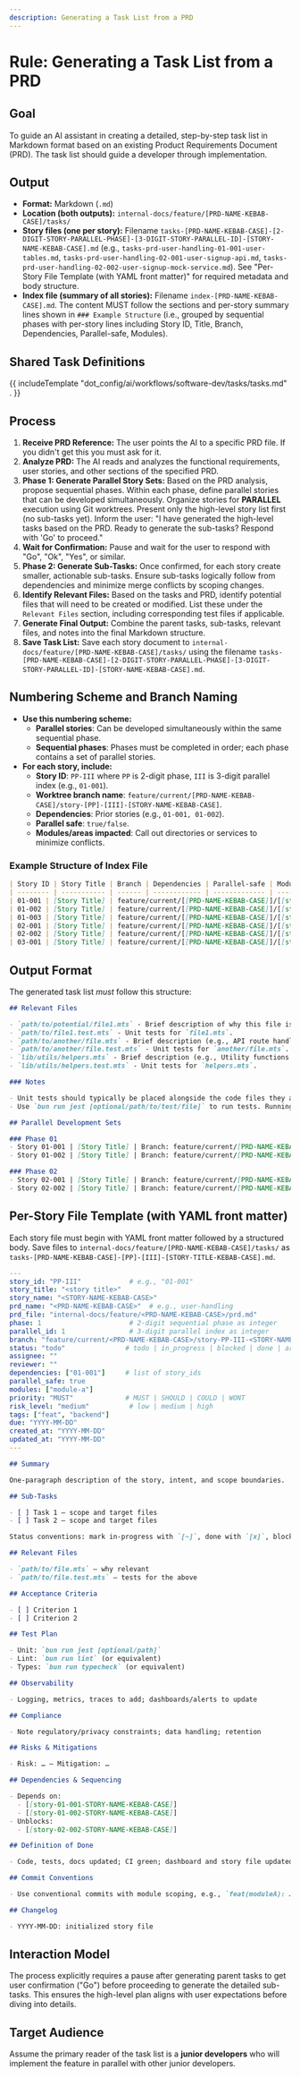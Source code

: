 ```yaml
---
description: Generating a Task List from a PRD
---
```

# Rule: Generating a Task List from a PRD

## Goal

To guide an AI assistant in creating a detailed, step-by-step task list in Markdown format based on an existing Product Requirements Document (PRD). The task list should guide a developer through implementation.

## Output

- **Format:** Markdown (`.md`)
- **Location (both outputs):** `internal-docs/feature/[PRD-NAME-KEBAB-CASE]/tasks/`
- **Story files (one per story):** Filename `tasks-[PRD-NAME-KEBAB-CASE]-[2-DIGIT-STORY-PARALLEL-PHASE]-[3-DIGIT-STORY-PARALLEL-ID]-[STORY-NAME-KEBAB-CASE].md` (e.g., `tasks-prd-user-handling-01-001-user-tables.md`, `tasks-prd-user-handling-02-001-user-signup-api.md`, `tasks-prd-user-handling-02-002-user-signup-mock-service.md`). See "Per-Story File Template (with YAML front matter)" for required metadata and body structure.
- **Index file (summary of all stories):** Filename `index-[PRD-NAME-KEBAB-CASE].md`. The content MUST follow the sections and per-story summary lines shown in `### Example Structure` (i.e., grouped by sequential phases with per-story lines including Story ID, Title, Branch, Dependencies, Parallel-safe, Modules).

## Shared Task Definitions

{{ includeTemplate "dot_config/ai/workflows/software-dev/tasks/tasks.md" . }}

## Process

1. **Receive PRD Reference:** The user points the AI to a specific PRD file. If you didn't get this you must ask for it.
2. **Analyze PRD:** The AI reads and analyzes the functional requirements, user stories, and other sections of the specified PRD.
3. **Phase 1: Generate Parallel Story Sets:** Based on the PRD analysis, propose sequential phases. Within each phase, define parallel stories that can be developed simultaneously. Organize stories for **PARALLEL** execution using Git worktrees. Present only the high-level story list first (no sub-tasks yet). Inform the user: "I have generated the high-level tasks based on the PRD. Ready to generate the sub-tasks? Respond with 'Go' to proceed."
4. **Wait for Confirmation:** Pause and wait for the user to respond with "Go", "Ok", "Yes", or similar.
5. **Phase 2: Generate Sub-Tasks:** Once confirmed, for each story create smaller, actionable sub-tasks. Ensure sub-tasks logically follow from dependencies and minimize merge conflicts by scoping changes.
6. **Identify Relevant Files:** Based on the tasks and PRD, identify potential files that will need to be created or modified. List these under the `Relevant Files` section, including corresponding test files if applicable.
7. **Generate Final Output:** Combine the parent tasks, sub-tasks, relevant files, and notes into the final Markdown structure.
8. **Save Task List:** Save each story document to `internal-docs/feature/[PRD-NAME-KEBAB-CASE]/tasks/` using the filename `tasks-[PRD-NAME-KEBAB-CASE]-[2-DIGIT-STORY-PARALLEL-PHASE]-[3-DIGIT-STORY-PARALLEL-ID]-[STORY-NAME-KEBAB-CASE].md`.

## Numbering Scheme and Branch Naming

- **Use this numbering scheme:**
  - **Parallel stories**: Can be developed simultaneously within the same sequential phase.
  - **Sequential phases**: Phases must be completed in order; each phase contains a set of parallel stories.
- **For each story, include:**
  - **Story ID**: `PP-III` where `PP` is 2-digit phase, `III` is 3-digit parallel index (e.g., `01-001`).
  - **Worktree branch name**: `feature/current/[PRD-NAME-KEBAB-CASE]/story-[PP]-[III]-[STORY-NAME-KEBAB-CASE]`.
  - **Dependencies**: Prior stories (e.g., `01-001, 01-002`).
  - **Parallel safe**: `true/false`.
  - **Modules/areas impacted**: Call out directories or services to minimize conflicts.

### Example Structure of Index File

```markdown
| Story ID | Story Title | Branch | Dependencies | Parallel-safe | Modules |
| -------- | ----------- | ------ | ------------ | ------------- | ------- |
| 01-001 | [Story Title] | feature/current/[[PRD-NAME-KEBAB-CASE]]/[[story-01-001-STORY-NAME-KEBAB-CASE]] | None | Parallel-safe: true | [[module-a]] |
| 01-002 | [Story Title] | feature/current/[[PRD-NAME-KEBAB-CASE]]/[[story-01-002-STORY-NAME-KEBAB-CASE]] | None | Parallel-safe: true | [[module-b]] |
| 01-003 | [Story Title] | feature/current/[[PRD-NAME-KEBAB-CASE]]/[[story-01-003-STORY-NAME-KEBAB-CASE]] | None | Parallel-safe: true | [[module-c]] |
| 02-001 | [Story Title] | feature/current/[[PRD-NAME-KEBAB-CASE]]/[[story-02-001-STORY-NAME-KEBAB-CASE]] | 01-001, 01-002 | Parallel-safe: true | [[module-a]] |
| 02-002 | [Story Title] | feature/current/[[PRD-NAME-KEBAB-CASE]]/[[story-02-002-STORY-NAME-KEBAB-CASE]] | 01-001, 01-003 | Parallel-safe: true | [[module-b]] |
| 03-001 | [Story Title] | feature/current/[[PRD-NAME-KEBAB-CASE]]/[[story-03-001-STORY-NAME-KEBAB-CASE]] | 01-002, 02-001 | Parallel-safe: false | [[module-x]] |
```

## Output Format

The generated task list _must_ follow this structure:

```markdown
## Relevant Files

- `path/to/potential/file1.mts` - Brief description of why this file is relevant (e.g., Contains the main component for this feature).
- `path/to/file1.test.mts` - Unit tests for `file1.mts`.
- `path/to/another/file.mts` - Brief description (e.g., API route handler for data submission).
- `path/to/another/file.test.mts` - Unit tests for `another/file.mts`.
- `lib/utils/helpers.mts` - Brief description (e.g., Utility functions needed for calculations).
- `lib/utils/helpers.test.mts` - Unit tests for `helpers.mts`.

### Notes

- Unit tests should typically be placed alongside the code files they are testing (e.g., `MyComponent.mts` and `MyComponent.test.mts` in the same directory).
- Use `bun run jest [optional/path/to/test/file]` to run tests. Running without a path executes all tests found by the Jest configuration.

## Parallel Development Sets

### Phase 01
- Story 01-001 | [Story Title] | Branch: feature/current/[PRD-NAME-KEBAB-CASE]/story-01-001-[STORY-NAME-KEBAB-CASE] | Dependencies: None | Parallel-safe: true | Modules: [module-a]
- Story 01-002 | [Story Title] | Branch: feature/current/[PRD-NAME-KEBAB-CASE]/story-01-002-[STORY-NAME-KEBAB-CASE] | Dependencies: None | Parallel-safe: true | Modules: [module-b]

### Phase 02
- Story 02-001 | [Story Title] | Branch: feature/current/[PRD-NAME-KEBAB-CASE]/story-02-001-[STORY-NAME-KEBAB-CASE] | Dependencies: 01-001 | Parallel-safe: true | Modules: [module-a]
- Story 02-002 | [Story Title] | Branch: feature/current/[PRD-NAME-KEBAB-CASE]/story-02-002-[STORY-NAME-KEBAB-CASE] | Dependencies: 01-002 | Parallel-safe: true | Modules: [module-b]
```

## Per-Story File Template (with YAML front matter)

Each story file must begin with YAML front matter followed by a structured body. Save files to `internal-docs/feature/[PRD-NAME-KEBAB-CASE]/tasks/` as `tasks-[PRD-NAME-KEBAB-CASE]-[PP]-[III]-[STORY-TITLE-KEBAB-CASE].md`.

```yaml
---
story_id: "PP-III"            # e.g., "01-001"
story_title: "<story title>"
story_name: "<STORY-NAME-KEBAB-CASE>"
prd_name: "<PRD-NAME-KEBAB-CASE>"  # e.g., user-handling
prd_file: "internal-docs/feature/<PRD-NAME-KEBAB-CASE>/prd.md"
phase: 1                      # 2-digit sequential phase as integer
parallel_id: 1                # 3-digit parallel index as integer
branch: "feature/current/<PRD-NAME-KEBAB-CASE>/story-PP-III-<STORY-NAME-KEBAB-CASE>"
status: "todo"               # todo | in_progress | blocked | done | archive
assignee: ""
reviewer: ""
dependencies: ["01-001"]     # list of story_ids
parallel_safe: true
modules: ["module-a"]
priority: "MUST"             # MUST | SHOULD | COULD | WONT
risk_level: "medium"          # low | medium | high
tags: ["feat", "backend"]
due: "YYYY-MM-DD"
created_at: "YYYY-MM-DD"
updated_at: "YYYY-MM-DD"
---
```

```markdown
## Summary

One-paragraph description of the story, intent, and scope boundaries.

## Sub-Tasks

- [ ] Task 1 — scope and target files
- [ ] Task 2 — scope and target files

Status conventions: mark in-progress with `[~]`, done with `[x]`, blocked with `[!]`.

## Relevant Files

- `path/to/file.mts` — why relevant
- `path/to/file.test.mts` — tests for the above

## Acceptance Criteria

- [ ] Criterion 1
- [ ] Criterion 2

## Test Plan

- Unit: `bun run jest [optional/path]`
- Lint: `bun run lint` (or equivalent)
- Types: `bun run typecheck` (or equivalent)

## Observability

- Logging, metrics, traces to add; dashboards/alerts to update

## Compliance

- Note regulatory/privacy constraints; data handling; retention

## Risks & Mitigations

- Risk: … — Mitigation: …

## Dependencies & Sequencing

- Depends on:
  - [[story-01-001-STORY-NAME-KEBAB-CASE]]
  - [[story-01-002-STORY-NAME-KEBAB-CASE]]
- Unblocks:
  - [[story-02-002-STORY-NAME-KEBAB-CASE]]

## Definition of Done

- Code, tests, docs updated; CI green; dashboard and story file updated

## Commit Conventions

- Use conventional commits with module scoping, e.g., `feat(moduleA): …`

## Changelog

- YYYY-MM-DD: initialized story file
```

## Interaction Model

The process explicitly requires a pause after generating parent tasks to get user confirmation ("Go") before proceeding to generate the detailed sub-tasks. This ensures the high-level plan aligns with user expectations before diving into details.

## Target Audience

Assume the primary reader of the task list is a **junior developers** who will implement the feature in parallel with other junior developers.
